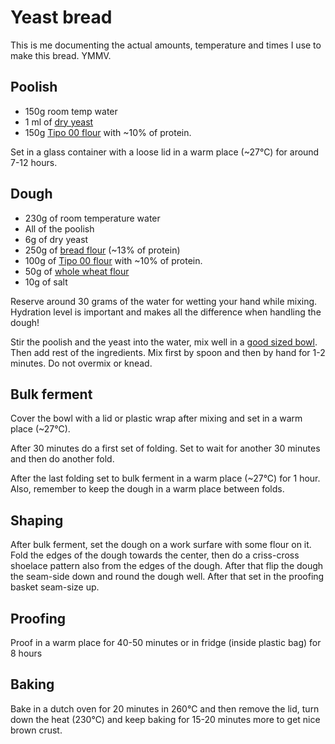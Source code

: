 # Yeast bread

This is me documenting the actual amounts, temperature and times I use to make this bread. YMMV.

## Poolish
- 150g room temp water
- 1 ml of [dry yeast](https://sunnuntai.fi/tuotteet/sunnuntai-kuivahiiva)
- 150g [Tipo 00 flour](https://www.molinorossetto.com/en/maxi-pack/1790-farina-tipo-00.html) with ~10% of protein.

Set in a glass container with a loose lid in a warm place (~27°C) for around 7-12 hours.

## Dough
- 230g of room temperature water
- All of the poolish
- 6g of dry yeast
- 250g of [bread flour](https://www.myllynparas.fi/tuotteet/emannan-puolikarkea-vehnajauho-2-kg) (~13% of protein)
- 100g of [Tipo 00 flour](https://www.molinorossetto.com/en/maxi-pack/1790-farina-tipo-00.html) with ~10% of protein.
- 50g of [whole wheat flour](https://myllarin.fi/tuote/myllarin-luomu-taysjyvavehnajauho-1-kg/)
- 10g of salt

Reserve around 30 grams of the water for wetting your hand while mixing. Hydration level is important and makes all the difference when handling the dough!

Stir the poolish and the yeast into the water, mix well in a [good sized bowl](https://www.ikea.com/fi/fi/p/blanda-blank-tarjoilukulho-ruostumaton-teraes-50057254/). Then add rest of the ingredients. Mix first by spoon and then by hand for 1-2 minutes. 
Do not overmix or knead.

## Bulk ferment

Cover the bowl with a lid or plastic wrap after mixing and set in a warm place (~27°C).

After 30 minutes do a first set of folding. Set to wait for another 30 minutes and then do another fold. 

After the last folding set to bulk ferment in a warm place (~27°C) for 1 hour. Also, remember to keep the dough in a warm place between folds.

## Shaping

After bulk ferment, set the dough on a work surfare with some flour on it. Fold the edges of the dough towards the center, then do a criss-cross shoelace pattern also from the edges of the dough. After that flip the dough the seam-side down and round the dough well. After that set in the proofing basket seam-size up.

## Proofing

Proof in a warm place for 40-50 minutes or in fridge (inside plastic bag) for 8 hours

## Baking

Bake in a dutch oven for 20 minutes in 260°C and then remove the lid, turn down the heat (230°C) and keep baking for 15-20 minutes more to get nice brown crust.
